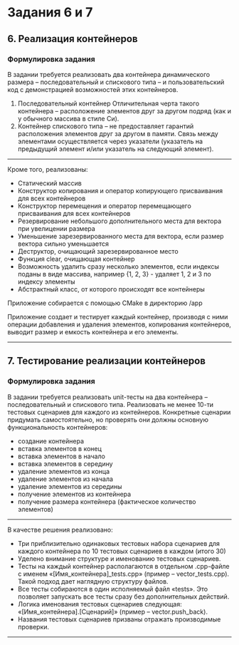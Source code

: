 # Задания 6 и 7

## 6. Реализация контейнеров

### Формулировка задания

В задании требуется реализовать два контейнера динамического размера – последовательный и
спискового типа – и пользовательский код с демонстрацией возможностей этих контейнеров.
1. Последовательный контейнер
Отличительная черта такого контейнера – расположение элементов друг за другом подряд
(как и у обычного массива в стиле Си).
2. Контейнер спискового типа – не предоставляет гарантий расположения элементов друг за
другом в памяти. Связь между элементами осуществляется через указатели (указатель на
предыдущий элемент и/или указатель на следующий элемент).

---

Кроме того, реализованы:
- Статический массив
- Конструктор копирования и оператор копирующего присваивания для всех контейнеров
- Конструктор перемещения и оператор перемещающего присваивания для всех контейнеров
- Резервирование небольшого дополнительного места для вектора при увелицении размера
- Уменьшение зарезервированного места для вектора, если размер вектора сильно уменьшается
- Деструктор, очищающий зарезервированное место
- Функция clear, очищающая контейнер
- Возможность удалить сразу несколько элементов, если индексы поданы в виде массива, например {1, 2, 3} - удаляет 1, 2 и 3 по индексу элементы
- Абстрактный класс, от которого происходят все контейнеры

Приложение собирается с помощью CMake в директорию /app


Приложение создает и тестирует каждый контейнер, производя с ними операции добавления и удаления элементов, копирования контейнеров, выводит размер и емкость контейнера и его элементы.

***

## 7. Тестирование реализации контейнеров

### Формулировка задания

В задании требуется реализовать unit-тесты на два контейнера – последовательный и спискового типа.
Реализовать не менее 10-ти тестовых сценариев для каждого из контейнеров. Конкретные сценарии придумать самостоятельно, но проверять они должны основную функциональность контейнеров:
- создание контейнера
- вставка элементов в конец
- вставка элементов в начало
- вставка элементов в середину
- удаление элементов из конца
- удаление элементов из начала
- удаление элементов из середины
- получение элементов из контейнера
- получение размера контейнера (фактическое количество элементов)

--- 

В качестве решения реализовано:
- Три приблизительно одинаковых тестовых набора сценариев для каждого контейнера по 10 тестовых сценариев в каждом (итого 30)
- Уделено внимание структуре и именованию тестовых сценариев.
- Тесты на каждый контейнер располагаются в отдельном .cpp-файле с именем «[Имя_контейнера]_tests.cpp» (пример – vector_tests.cpp). Такой подход дает наглядную структуру файлов.
- Все тесты собираются в один исполняемый файл «tests». Это позволяет запускать все тесты сразу без дополнительных действий.
- Логика именования тестовых сценариев следующая: «[Имя_контейнера].[Сценарий]» (пример – vector.push_back).
- Названия тестовых сценариев призваны отражать производимые проверки.

--- 
